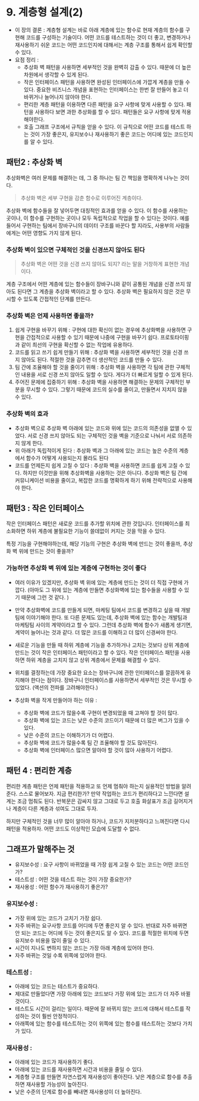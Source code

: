 
# 9. 계층형 설계(2)


- 이 장의 결론 : 계층형 설계는 바로 아래 계층에 있는 함수로 현재 계층의 함수를 구현해 코드를 구성하는 기술이다. 어떤 코드를 테스트하는 것이 더 좋고, 변경하거나 재사용하기 쉬운 코드는 어떤 코드인지에 대해서는 계층 구조를 통해서 쉽게 확인할 수 있다.  
- 요점 정리 : 
	- 추상화 벽 패턴을 사용하면 세부적인 것을 완벽히 감출 수 있다. 때문에 더 높은 차원에서 생각할 수 있게 된다. 
	- 작은 인터페이스 패턴을 사용하면 완성된 인터페이스에 가깝게 계층을 만들 수 있다. 중요한 비즈니스 개념을 표현하는 인터페이스는 한번 잘 만들어 놓고 더 바뀌거나 늘어나지 않아야 한다. 
	- 편리한 계층 패턴을 이용하면 다른 패턴을 요구 사항에 맞게 사용할 수 있다. 패턴을 사용하다 보면 과한 추상화를 할 수 있다. 패턴들은 요구 사항에 맞게 적용해야한다. 
	- 호출 그래프 구조에서 규칙을 얻을 수 있다. 이 규칙으로 어떤 코드를 테스트 하는 것이 가장 좋은지, 유지보수나 재사용하기 좋은 코드는 어디에 있는 코드인지를 알 수 있다. 



## 패턴2 : 추상화 벽 

추상화벽은 여러 문제를 해결하는 데, 그 중 하나는 팀 간 책임을 명확하게 나누는 것이다. 

> 추상화 벽은 세부 구현을 감춘 함수로 이루어진 계층이다. 

추상화 벽에 함수들을 잘 넣어두면 대칭적인 효과를 얻을 수 있다. 이 함수를 사용하는 곳이나, 이 함수를 구현하는 곳이나 모두 독립적으로 작업을 할 수 있다는 것이다. 예를 들어서 구현하는 팀에서 장바구니의 데이터 구조를 바꾼다 할 지라도, 사용부의 사람들에게는 어떤 영향도 가지 않게 된다. 


### 추상화 벽이 있으면 구체적인 것을 신경쓰지 않아도 된다

> 추상화 벽은 어떤 것을 신경 쓰지 않아도 되지? 라는 말을 거창하게 표현한 개념이다. 

계층 구조에서 어떤 계층에 있는 함수들이 장바구니와 같이 공통된 개념을 신경 쓰지 않아도 된다면 그 계층을 추상화 벽이라고 할 수 있다. 추상화 벽은 필요하지 않은 것은 무시할 수 있도록 간접적인 단계를 만든다. 


### 추상화 벽은 언제 사용하면 좋을까? 

1. 쉽게 구현을 바꾸기 위해 : 구현에 대한 확신이 없는 경우에 추상화벽을 사용하면 구현을 간접적으로 사용할 수 있기 때문에 나중에 구현을 바꾸기 쉽다. 프로토타이핑과 같이 최선의 구현을 확신할 수 없는 작업에 유용하다. 
2. 코드를 읽고 쓰기 쉽게 만들기 위해 : 추상화 벽을 사용하면 세부적인 것을 신경 쓰지 않아도 된다. 적절한 것을 감추면 더 생산적인 코드를 만들 수 있다. 
3. 팀 간에 조율해야 할 것을 줄이기 위해 : 추상화 벽을 사용하면 각 팀에 관한 구체적인 내용을 서로 신경 쓰지 않아도 일할 수 있다. 게다가 더 빠르게 일할 수 있게 된다. 
4. 주어진 문제에 집중하기 위해 : 추상화 벽을 사용하면 해결하는 문제의 구체적인 부분을 무시할 수 있다. 그렇기 때문에 코드의 실수를 줄이고, 만들면서 지치지 않을 수 있다. 


### 추상화 벽의 효과 

- 추상화 벽으로 추상화 벽 아래에 있는 코드와 위에 있는 코드의 의존성을 없앨 수 있었다. 서로 신경 쓰지 않아도 되는 구체적인 것을 벽을 기준으로 나눠서 서로 의존하지 않게 한다. 
- 위 아래가 독립적이게 된다 : 추상화 벽과 그 아래에 있는 코드는 높은 수준의 계층에서 함수가 어떻게 사용되는지 몰라도 된다 
- 코드를 언제든지 쉽게 고칠 수 있다 : 추상화 벽을 사용하면 코드를 쉽게 고칠 수 있다. 하지만 이것만을 위해 추상화벽을 사용하는 것은 아니다. 추상화 벽은 팀 간에 커뮤니케이션 비용을 줄이고, 복잡한 코드를 명확하게 하기 위해 전략적으로 사용해야 한다. 



## 패턴3 : 작은 인터페이스 

작은 인터페이스 패턴은 새로운 코드를 추가할 위치에 관한 것입니다. 인터페이스를 최소화하면 하위 계층에 불필요한 기능이 쓸데없이 커지는 것을 막을 수 있다. 

특정 기능을 구현해야하는데, 해당 기능의 구현은 추상화 벽에 만드는 것이 좋을까, 추상화 벽 위에 만드는 것이 좋을까? 

### 가능하면 추상화 벽 위에 있는 계층에 구현하는 것이 좋다

- 여러 이유가 있겠지만, 추상화 벽 위에 있는 계층에 만드는 것이 더 직접 구현에 가깝다. (아마도 그 위에 있는 계층에 만들면 추상화벽에 있는 함수들을 사용할 수 있기 때문에 그런 것 같다. )

- 만약 추상화벽에 코드를 만들게 되면, 마케팅 팀에서 코드를 변경하고 싶을 때 개발 팀에 이야기해야 한다. 또 다른 문제도 있는데, 추상화 벽에 있는 함수는 개발팀과 마케팅팀 사이의 계약이라고 할 수 있다. 그런데 추상화 벽에 함수가 새롭게 생기면, 계약이 늘어나는 것과 같다. 더 많은 코드를 이해하고 더 많이 신경써야 한다. 

- 새로운 기능을 만들 때 하위 계층에 기능을 추가하거나 고치는 것보다 상위 계층에 만드는 것이 작은 인터페이스 패턴이라고 할 수 있다. 작은 인터페이스 패턴을 사용하면 하위 계층을 고치지 않고 상위 계층에서 문제를 해결할 수 있다. 

- 위치를 결정하는데 가장 중요한 요소는 장바구니에 관한 인터페이스를 깔끔하게 유지해야 한다는 점이다. 장바구니 인터페이스를 사용하면서 세부적인 것은 무시할 수 있었다. (액션의 전파를 고려해야한다.)


- 추상화 벽을 작게 만들어야 하는 이유 :
	- 추상화 벽에 코드가 많을수록 구현이 변경되었을 때 고쳐야 할 것이 많다. 
	- 추상화 벽에 있는 코드는 낮은 수준의 코드이기 때문에 더 많은 버그가 있을 수 있다. 
	- 낮은 수준의 코드는 이해하기가 더 어렵다. 
	- 추상화 벽에 코드가 많을수록 팀 간 조율해야 할 것도 많아진다. 
	- 추상화 벽에 인터페이스 많으면 알아야 할 것이 많아 사용하기 어렵다. 


## 패턴 4 : 편리한 계층 

편리한 계층 패턴은 언제 패턴을 적용하고 또 언제 멈춰야 하는지 실용적인 방법을 알려준다. 스스로 물어보자. 지금 편리한가? 만약 작업하는 코드가 편리하다고 느낀다면 설계는 조금 멈춰도 된다. 반복문은 감싸지 않고 그대로 두고 호출 화살표가 조금 길어지거나 계층이 다른 계층과 섞여도 그대로 두자. 

하지만 구체적인 것을 너무 많이 알아야 하거나, 코드가 지저분하다고 느껴진다면 다시 패턴을 적용하자. 어떤 코드도 이상적인 모습에 도달할 수 없다. 



## 그래프가 말해주는 것 

- 유지보수성 : 요구 사항이 바뀌었을 때 가장 쉽게 고칠 수 있는 코드는 어떤 코드인가? 
- 테스트성 : 어떤 것을 테스트 하는 것이 가장 중요한가? 
- 재사용성 : 어떤 함수가 재사용하기 좋은가? 


### 유지보수성 : 

- 가장 위에 있는 코드가 고치기 가장 쉽다. 
- 자주 바뀌는 요구사항 코드를 어디에 두면 좋은지 알 수 있다. 반대로 자주 바뀌면 안 되는 코드는 어디에 두는 것이 좋은지도 알 수 있다. 코드를 적절한 위치에 두면 유지보수 비용을 많이 줄일 수 있다. 
- 시간이 지나도 변하지 않는 코드는 가장 아래 계층에 있어야 한다. 
- 자주 바뀌는 것일 수록 위쪽에 있어야 한다. 

### 테스트성 : 

- 아래에 있는 코드는 테스트가 중요하다. 
- 제대로 만들었다면 가장 아래에 있는 코드보다 가장 위에 있는 코드가 더 자주 바뀔 것이다. 
- 테스트도 시간이 걸리는 일이다. 때문에 잘 바뀌지 않는 코드에 대해서 테스트를 작성하는 것이 훨씬 안정적이다. 
- 아래쪽에 있는 함수를 테스트하는 것이 위쪽에 있는 함수를 테스트하는 것보다 가치가 있다. 

### 재사용성 : 

- 아래에 있는 코드가 재사용하기 좋다. 
- 아래에 있는 코드를 재사용하면 시간과 비용을 줄일 수 있다. 
- 계층형 구조를 만들면 자연스럽게 재사용성이 좋아진다. 낮은 계층으로 함수를 추출하면 재사용할 가능성이 높아진다. 
- 낮은 수준의 단계로 함수를 빼내면 재사용성이 더 높아진다. 